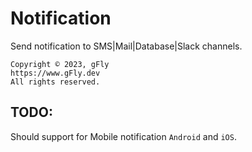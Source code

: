 # Notification

Send notification to SMS|Mail|Database|Slack channels.

    Copyright © 2023, gFly
    https://www.gFly.dev
    All rights reserved.

## TODO: 

Should support for Mobile notification `Android` and `iOS`.